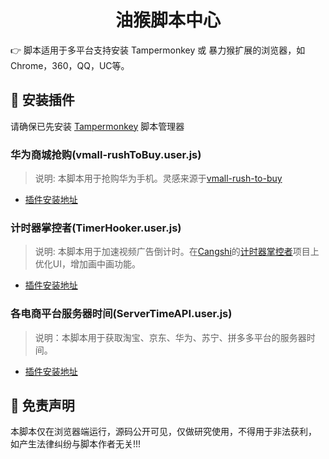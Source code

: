 
<h1 align="center">油猴脚本中心</h1>
👉 脚本适用于多平台支持安装 Tampermonkey 或 暴力猴扩展的浏览器，如Chrome，360，QQ，UC等。

## 💽 安装插件

请确保已先安装 [Tampermonkey](https://www.tampermonkey.net/) 脚本管理器
### 华为商城抢购(vmall-rushToBuy.user.js)
> 说明: 本脚本用于抢购华为手机。灵感来源于[vmall-rush-to-buy](https://github.com/a6051529/vmall-rush-to-buy)

- [插件安装地址](https://github.com/460446839/TampermonkeyHub/blob/master/vmall-rushToBuy.user.js)
### 计时器掌控者(TimerHooker.user.js)
> 说明: 本脚本用于加速视频广告倒计时。在[Cangshi](http://palerock.cn)的[计时器掌控者](https://greasyfork.org/en/scripts/372673-%E8%AE%A1%E6%97%B6%E5%99%A8%E6%8E%8C%E6%8E%A7%E8%80%85-%E8%A7%86%E9%A2%91%E5%B9%BF%E5%91%8A%E8%B7%B3%E8%BF%87-%E5%B9%BF%E5%91%8A%E5%8A%A0%E9%80%9F%E5%99%A8)项目上优化UI，增加画中画功能。

- [插件安装地址](https://github.com/460446839/TampermonkeyHub/blob/master/TimerHooker.user.js)
###  各电商平台服务器时间(ServerTimeAPI.user.js)

> 说明：本脚本用于获取淘宝、京东、华为、苏宁、拼多多平台的服务器时间。

- [插件安装地址](https://github.com/460446839/TampermonkeyHub/blob/master/ServerTimeAPI.user.js)

## 📜 免责声明 
本脚本仅在浏览器端运行，源码公开可见，仅做研究使用，不得用于非法获利， 如产生法律纠纷与脚本作者无关!!!


